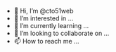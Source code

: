 - 👋 Hi, I’m @cto51web
- 👀 I’m interested in ...
- 🌱 I’m currently learning ...
- 💞️ I’m looking to collaborate on ...
- 📫 How to reach me ...

<!---
cto51web/cto51web is a ✨ special ✨ repository because its `README.md` (this file) appears on your GitHub profile.
You can click the Preview link to take a look at your changes.
--->
